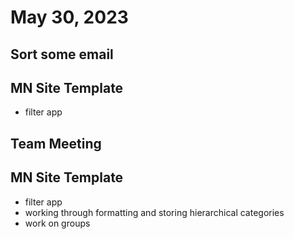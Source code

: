 # May 30, 2023

## Sort some email

## MN Site Template
- filter app

## Team Meeting

## MN Site Template
- filter app
- working through formatting and storing hierarchical categories
- work on groups